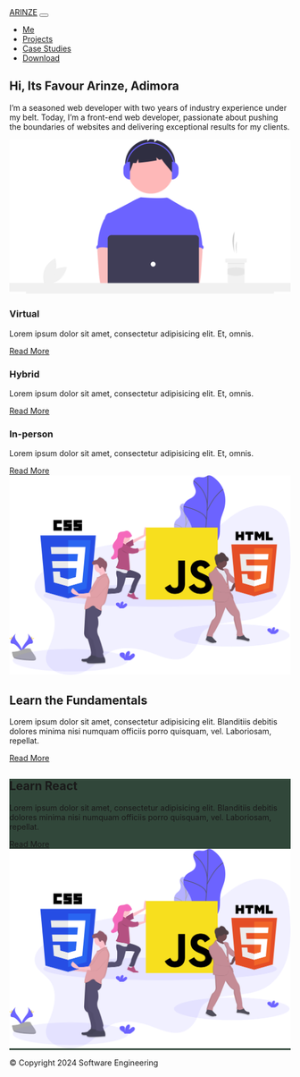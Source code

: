 <head>
    <meta charset="UTF-8">
    <meta http-equiv="X-UA-Compatible" content="IE=edge">
    <meta name="viewport" content="width=device-width, initial-scale=1.0">
    <link href="https://cdn.jsdelivr.net/npm/bootstrap@5.3.3/dist/css/bootstrap.min.css" rel="stylesheet">
    <link rel="stylesheet" href="https://cdn.jsdelivr.net/npm/bootstrap-icons@1.11.3/font/bootstrap-icons.css">
    <link href="style.css" rel="stylesheet">
    <title>Arinze</title>
</head>

<body>
    <nav class="navbar navbar-expand-lg">
        <div class="container">
            <a href="#" class="navbar-brand" id="name">ARINZE</a>
            <button class="navbar-toggler"
                    type="button"
                    data-bs-toggle="collapse"
                    data-bs-target="#navmenu">
                <span class="navbar-toggler-icon"></span>
            </button>
            <div class="collapse navbar-collapse" id="navmenu">
                <ul class="navbar-nav ms-auto">
                    <li class="nav-item">
                        <a href="#playground" class="nav-link">Me</a>
                    </li>
                    <li class="nav-item">
                        <a href="#projects" class="nav-link">Projects</a>
                    </li>
                    <li class="nav-item">
                        <a href="#case" class="nav-link">Case Studies</a>
                    </li>
                    <li class="nav-item">
                        <a href="#download" class="nav-link">Download</a>
                    </li>
                </ul>
            </div>
        </div>
    </nav>

   <section class="text-black p-3 text-center text-mg-start">
        <div class="container">
            <div class="d-sm-flex align-items-center justify-content-between">
                <div>
                    <h1 id="title-name">Hi, Its Favour Arinze, Adimora</h1>
                    <p class="lead my-4">
                        I’m a seasoned web developer with two years of industry experience under my belt.
                        Today, I’m a front-end web developer,
                        passionate about pushing the boundaries of websites and
                        delivering exceptional results for my clients.
                    </p>
                </div>
                <img src="assets/coding.svg" class="img-fluid w-50 d-none d-md-block" alt="coding-image">
            </div>
        </div>
    </section>
    <section>
        <div class="container">
            <div class="row text-center g-4">
                <div class="col-md">
                    <div class="card">
                        <div class="card-body text-start">
                            <div class="h1 mb-3">
                                <i class="bi bi-laptop"></i>
                            </div>
                            <h3 class="card-title mb-3">
                                Virtual
                            </h3>
                            <p class="card-text">
                                Lorem ipsum dolor sit amet, consectetur adipisicing elit. Et, omnis.
                            </p>
                            <a href="#" class="btn btn-primary">Read More</a>
                        </div>
                    </div>
                </div>
                <div class="col-md">
                    <div class="card">
                        <div class="card-body text-start">
                            <div class="h1 mb-3">
                                <i class="bi bi-person-square"></i>
                            </div>
                            <h3 class="card-title mb-3">
                                Hybrid
                            </h3>
                            <p class="card-text">
                                Lorem ipsum dolor sit amet, consectetur adipisicing elit. Et, omnis.
                            </p>
                            <a href="#" class="btn btn-primary">Read More</a>
                        </div>
                    </div>
                </div>
                <div class="col-md">
                    <div class="card">
                        <div class="card-body text-start">
                            <div class="h1 mb-3">
                                <i class="bi bi-people"></i>
                            </div>
                            <h3 class="card-title mb-3">
                                In-person
                            </h3>
                            <p class="card-text">
                                Lorem ipsum dolor sit amet, consectetur adipisicing elit. Et, omnis.
                            </p>
                            <a href="#" class="btn btn-primary">Read More</a>
                        </div>
                    </div>
                </div>
            </div>
        </div>
    </section>
    <section id="learn" class="p-5">
        <div class="container">
            <div class="row align-items-center justify-content-between">
                <div class="col-md">
                    <img src="assets/html.svg" class="img-fluid" alt="Fundamentals">
                </div>
                <div class="col-md p-5">
                    <h2>Learn the Fundamentals</h2>
                    <p>Lorem ipsum dolor sit amet, consectetur adipisicing elit.
                        Blanditiis debitis dolores minima nisi numquam officiis porro quisquam, vel.
                        Laboriosam, repellat.</p>
                    <a href="#" class="btn btn-light mt-3">
                        <i class="bi bi-chevron-bar-right"></i> Read More
                    </a>
                </div>
            </div>
        </div>
    </section>

   <section id="react" class="p-5 text-light" style="background-color: #31473A;">
        <div class="container">
            <div class="row align-items-center justify-content-between">
                <div class="col-md p-4">
                    <h2>Learn React</h2>
                    <p>Lorem ipsum dolor sit amet, consectetur adipisicing elit.
                        Blanditiis debitis dolores minima nisi numquam officiis porro quisquam, vel.
                        Laboriosam, repellat.</p>
                    <a href="#" class="btn btn-light mt-3">
                        <i class="bi bi-chevron-bar-right"></i> Read More
                    </a>
                </div>
                <div class="col-md">
                    <img src="assets/html.svg" class="img-fluid" alt="Fundamentals">
                </div>
            </div>
        </div>
    </section>

   <footer class="p-4 bg-black text-white text-center position-relative">
        <div class="container">
            <p class="lead">&copy; Copyright 2024 Software Engineering</p>
            <a href="#" class="position-absolute bottom-0 end-0 p-4">
                <i class="bi bi-arrow-up-circle h2"></i>
            </a>
        </div>
    </footer>


   <script src="https://cdn.jsdelivr.net/npm/bootstrap@5.3.3/dist/js/bootstrap.bundle.js"></script>

</body>
